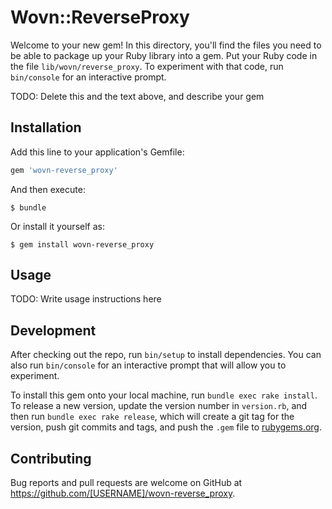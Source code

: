 # Wovn::ReverseProxy

Welcome to your new gem! In this directory, you'll find the files you need to be able to package up your Ruby library into a gem. Put your Ruby code in the file `lib/wovn/reverse_proxy`. To experiment with that code, run `bin/console` for an interactive prompt.

TODO: Delete this and the text above, and describe your gem

## Installation

Add this line to your application's Gemfile:

```ruby
gem 'wovn-reverse_proxy'
```

And then execute:

    $ bundle

Or install it yourself as:

    $ gem install wovn-reverse_proxy

## Usage

TODO: Write usage instructions here

## Development

After checking out the repo, run `bin/setup` to install dependencies. You can also run `bin/console` for an interactive prompt that will allow you to experiment.

To install this gem onto your local machine, run `bundle exec rake install`. To release a new version, update the version number in `version.rb`, and then run `bundle exec rake release`, which will create a git tag for the version, push git commits and tags, and push the `.gem` file to [rubygems.org](https://rubygems.org).

## Contributing

Bug reports and pull requests are welcome on GitHub at https://github.com/[USERNAME]/wovn-reverse_proxy.

